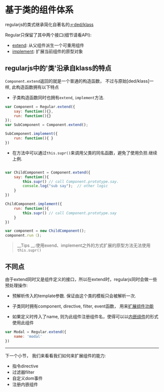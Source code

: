 

# 基于类的组件体系

regularjs的类式继承简化自著名的[&#x261E;ded/klass](https://github.com/ded/klass)

Regular只保留了其中两个接口(细节请看API):


- [extend]({{ref}}?api-zh#extend):  从父组件派生一个可重用组件
- [implement]({{ref}}?api-zh#implement):  扩展当前组件的原型对象


## regularjs中的'类'沿承自klass的特点

`Component.extend`返回的就是一个普通的构造函数， 不过与原始[ded/klass]一样, 此构造函数拥有以下特点

- 子类构造函数同时也拥有`extend`, `implement`方法.

```javascript
var Component = Regular.extend({
    say: function(){},
    run: function(){}
});
var SubComponent = Component.extend();

SubComponent.implement({
    run: function(){ }
})
```

- 在方法中可以通过`this.supr()`来调用父类的同名函数，避免了使用负担.继续上例.

```js

var ChildComponent = Component.extend({
    say: function(){
        this.supr() // call Component.prototype.say.
        console.log("sub say");  // other logic
    }
})

ChildComponent.implement({
    run: function(){
        this.supr() // call Component.prototype.say
    }
})

var component = new ChildComponent();
component.run（);

```


>  __Tips __:使用exend、implement之外的方式扩展的原型方法无法使用`this.supr()`





## 不同点

由于extend同时又是组件定义的接口，所以在extend时，regularjs同时会做一些预处理操作:


- 预解析传入的template参数. 保证由这个类的模板只会被解析一次.

- 子类同时拥有component, directive, filter, event函数， 用来[扩展组件功能](./extension.md)

- 如果定义时传入了name, 则为此组件注册组件名，使得可以以[内嵌组件](../component/README.md)的形式使用此组件

```js
var Modal = Regular.extend({
    name: 'modal'
})

```




-----

下一个小节， 我们来看看我们如何来扩展组件的能力: 

- 指令directive
- 过滤器filter
- 自定义dom事件
- 注册内嵌组件

